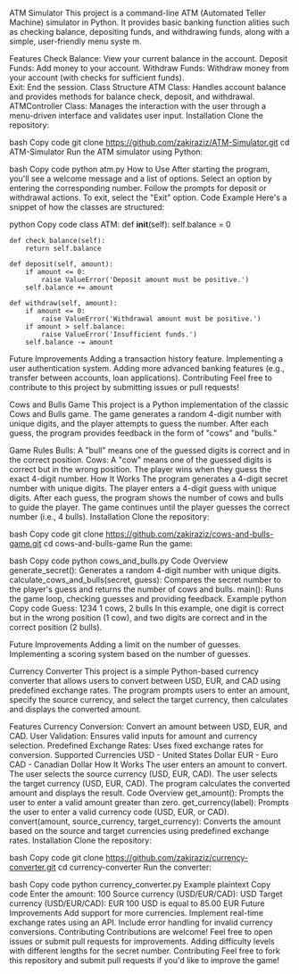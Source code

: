        
ATM Simulator
This project is a command-line ATM (Automated Teller Machine) simulator in Python. It provides basic banking function alities such as checking balance, depositing funds, and withdrawing funds, along with a simple, user-friendly menu syste m.

Features
Check Balance: View your current balance in the account.
Deposit Funds: Add money to your account.
Withdraw Funds: Withdraw money from your account (with checks for sufficient funds).  
Exit: End the session. 
Class Structure
ATM Class: Handles account balance and provides methods for balance check, deposit, and withdrawal.
ATMController Class: Manages the interaction with the user through a menu-driven interface and validates user input.
Installation
Clone the repository:

bash
Copy code
git clone https://github.com/zakiraziz/ATM-Simulator.git
cd ATM-Simulator
Run the ATM simulator using Python:

bash
Copy code
python atm.py
How to Use
After starting the program, you'll see a welcome message and a list of options. 
Select an option by entering the corresponding number.
Follow the prompts for deposit or withdrawal actions.
To exit, select the "Exit" option.
Code Example
Here's a snippet of how the classes are structured:

python
Copy code
class ATM:
    def __init__(self):
        self.balance = 0

    def check_balance(self):
        return self.balance

    def deposit(self, amount):
        if amount <= 0:
            raise ValueError('Deposit amount must be positive.')
        self.balance += amount

    def withdraw(self, amount):
        if amount <= 0:
            raise ValueError('Withdrawal amount must be positive.')
        if amount > self.balance:
            raise ValueError('Insufficient funds.')
        self.balance -= amount
Future Improvements
Adding a transaction history feature.
Implementing a user authentication system.
Adding more advanced banking features (e.g., transfer between accounts, loan applications).
Contributing
Feel free to contribute to this project by submitting issues or pull requests!


Cows and Bulls Game
This project is a Python implementation of the classic Cows and Bulls game. The game generates a random 4-digit number with unique digits, and the player attempts to guess the number. After each guess, the program provides feedback in the form of "cows" and "bulls."

Game Rules
Bulls: A "bull" means one of the guessed digits is correct and in the correct position.
Cows: A "cow" means one of the guessed digits is correct but in the wrong position.
The player wins when they guess the exact 4-digit number.
How It Works
The program generates a 4-digit secret number with unique digits.
The player enters a 4-digit guess with unique digits.
After each guess, the program shows the number of cows and bulls to guide the player.
The game continues until the player guesses the correct number (i.e., 4 bulls).
Installation
Clone the repository:

bash
Copy code
git clone https://github.com/zakiraziz/cows-and-bulls-game.git
cd cows-and-bulls-game
Run the game:

bash
Copy code
python cows_and_bulls.py
Code Overview
generate_secret(): Generates a random 4-digit number with unique digits.
calculate_cows_and_bulls(secret, guess): Compares the secret number to the player's guess and returns the number of cows and bulls.
main(): Runs the game loop, checking guesses and providing feedback.
Example
python
Copy code
Guess: 1234
1 cows, 2 bulls
In this example, one digit is correct but in the wrong position (1 cow), and two digits are correct and in the correct position (2 bulls).

Future Improvements
Adding a limit on the number of guesses.
Implementing a scoring system based on the number of guesses.

Currency Converter
This project is a simple Python-based currency converter that allows users to convert between USD, EUR, and CAD using predefined exchange rates. The program prompts users to enter an amount, specify the source currency, and select the target currency, then calculates and displays the converted amount.

Features
Currency Conversion: Convert an amount between USD, EUR, and CAD.
User Validation: Ensures valid inputs for amount and currency selection.
Predefined Exchange Rates: Uses fixed exchange rates for conversion.
Supported Currencies
USD - United States Dollar
EUR - Euro
CAD - Canadian Dollar
How It Works
The user enters an amount to convert.
The user selects the source currency (USD, EUR, CAD).
The user selects the target currency (USD, EUR, CAD).
The program calculates the converted amount and displays the result.
Code Overview
get_amount(): Prompts the user to enter a valid amount greater than zero.
get_currency(label): Prompts the user to enter a valid currency code (USD, EUR, or CAD).
convert(amount, source_currency, target_currency): Converts the amount based on the source and target currencies using predefined exchange rates.
Installation
Clone the repository:

bash
Copy code
git clone https://github.com/zakiraziz/currency-converter.git
cd currency-converter
Run the converter:

bash
Copy code
python currency_converter.py
Example
plaintext
Copy code
Enter the amount: 100
Source currency (USD/EUR/CAD): USD
Target currency (USD/EUR/CAD): EUR
100 USD is equal to 85.00 EUR
Future Improvements
Add support for more currencies.
Implement real-time exchange rates using an API.
Include error handling for invalid currency conversions.
Contributing
Contributions are welcome! Feel free to open issues or submit pull requests for improvements.
Adding difficulty levels with different lengths for the secret number.
Contributing
Feel free to fork this repository and submit pull requests if you'd like to improve the game!



